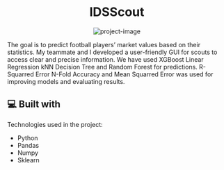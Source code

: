 <h1 align="center" id="title">IDSScout</h1>

<p align="center"><img src="https://socialify.git.ci/yusufokkabas/PredictPlayerValueModule/image?description=1&amp;descriptionEditable=Python%20Script%20for%20predicting%20football%20player%27s%20market%20value%20based%20on%20their%20statistics.&amp;font=Inter&amp;language=1&amp;name=1&amp;owner=1&amp;pattern=Circuit%20Board&amp;theme=Dark" alt="project-image"></p>

<p id="description">The goal is to predict football players’ market values based on their statistics. My teammate and I developed a user-friendly GUI for scouts to access clear and precise information. We have used XGBoost Linear Regression kNN Decision Tree and Random Forest for predictions. R-Squarred Error N-Fold Accuracy and Mean Squarred Error was used for improving models and evaluating results.</p>

  
  
<h2>💻 Built with</h2>

Technologies used in the project:

*   Python
*   Pandas
*   Numpy
*   Sklearn
